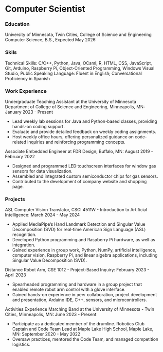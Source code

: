 # Computer Scientist

### Education
University of Minnesota, Twin Cities, College of Science and Engineering
Computer Science, B.S., Expected May 2026

### Skils
Technical Skills: C/C++, Python, Java, OCaml, R, HTML, CSS, JavaScript, Git, Arduino, Raspberry Pi, Object-Oriented Programming, Windows Visual Studio, Public Speaking
Language: Fluent in English; Conversational Proficiency in Spanish

### Work Experience
Undergraduate Teaching Assistant at the University of Minnesota Department of College of Science and Engineering, Minneapolis, MN: January 2023 - Present
* Lead weekly lab sessions for Java and Python-based classes, providing hands-on coding support.
* Evaluate and provide detailed feedback on weekly coding assignments.
* Host weekly office hours, offering personalized guidance on code-related inquiries and reinforcing programming concepts.

Associate Embedded Engineer at FDR Design, Buffalo, MN: August 2019 - February 2022
* Designed and programmed LED touchscreen interfaces for window gas sensors for data visualization.
* Assembled and integrated custom semiconductor chips for gas sensors.
* Contributed to the development of company website and shopping page.

### Projects
ASL Computer Vision Translator, CSCI 4511W - Introduction to Artificial Intelligence: March 2024 - May 2024
* Applied MediaPipe’s Hand Landmark Detection and Singular Value Decomposition (SVD) for real-time American Sign Language (ASL) recognition.
* Developed Python programming and Raspberry Pi hardware, as well as integration.
* Gained experience in group work, Python, NumPy, artificial intelligence, computer vision, Raspberry Pi, and linear algebra applications, including Singular Value Decomposition (SVD).

Distance Robot Arm, CSE 1012 - Project-Based Inquiry: February 2023 - April 2023
* Spearheaded programming and hardware in a group project that enabled remote robot arm control with a glove interface.
* Gained hands-on experience in peer collaboration, project development and presentation, Arduino IDE, C++, sensors, and microcontrollers.

Activities Experience
Marching Band at the University of Minnesota - Twin Cities, Minneapolis, MN: June 2023 - Present
* Participate as a dedicated member of the drumline.
Robotics Club Captain and Code Team Lead at Maple Lake High School, Maple Lake, MN: September 2020 - May 2022
* Oversaw practices, mentored the Code Team, and managed competition logistics.

